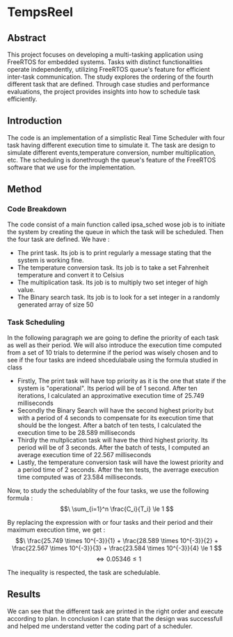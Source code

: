 # TempsReel

## Abstract
This project focuses on developing a multi-tasking application using FreeRTOS for embedded systems. Tasks with distinct functionalities operate independently, utilizing FreeRTOS queue's feature for efficient inter-task communication. The study explores the ordering of the fourth different task that are defined. Through case studies and performance evaluations, the project provides insights into how to schedule task efficiently. 

## Introduction
The code is an implementation of a simplistic Real Time Scheduler with four task having different execution time to simulate it. The task are design to simulate different events,temperature conversion, number multiplication, etc. The scheduling is donethrough the queue's feature of the FreeRTOS software that we use for the implementation.

## Method
### Code Breakdown
The code consist of a main function called ipsa_sched wose job is to initiate the system by creating the queue in which the task will be scheduled.
Then the four task are defined. We have :
- The print task. Its job is to print regularly a message stating that the system is working fine.
- The temperature conversion task. Its job is to take a set Fahrenheit temperature and convert it to Celsius
- The multiplication task. Its job is to multiply two set integer of high value.
- The Binary search task. Its job is to look for a set integer in a randomly generated array of size 50

### Task Scheduling
In the following paragraph we are going to define the priority of each task as well as their period. We will also introduce the execution time computed from a set of 10 trials to determine if the period was wisely chosen and to see if the four tasks are indeed shcedulabale using the formula studied in class

- Firstly, The print task will have top priority as it is the one that state if the system is "operational". Its period will be of 1 second. After ten iterations, I calculated an approximative execution time of 25.749 milliseconds
- Secondly the Binary Search will have the second highest priority but with a period of 4 seconds to compensate for its execution time that should be the longest. After a batch of ten tests, I calculated the execution time to be 28.589 milliseconds
- Thirdly the multplication task will have the third highest priority. Its period will be of 3 seconds. After the batch of tests, I computed an average execution time of 22.567 milliseconds
- Lastly, the temperature conversion task will have the lowest priority and a period time of 2 seconds. After the ten tests, the averrage execution time computed was of 23.584 milliseconds.
  
Now, to study the schedulablity of the four tasks, we use the following formula :
$$\ \sum_{i=1}^n \frac{C_i}{T_i} \le 1 $$

By replacing the expression with or four tasks and their period and their maximum execution time, we get :
$$\ \frac{25.749 \times 10^{-3}}{1} + \frac{28.589  \times 10^{-3}}{2} + \frac{22.567 \times 10^{-3}}{3} + \frac{23.584  \times 10^{-3}}{4} \le 1 $$
$$\ \iff 0.05346 \le 1 $$

The inequality is respected, the task are schedulable.




## Results

We can see that the different task are printed in the right order and execute according to plan.
In conclusion I can state that the design was successfull and helped me understand vetter the coding part of a scheduler.
